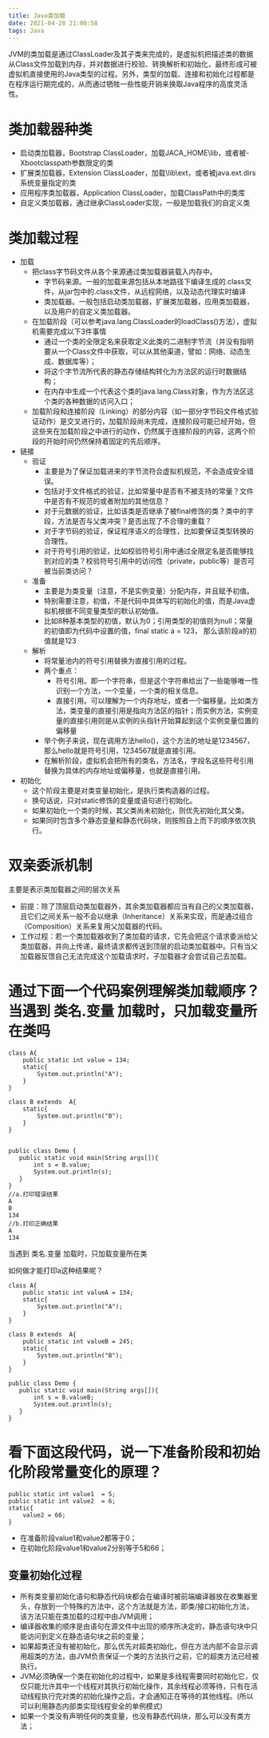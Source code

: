 ```yaml
---
title: Java类加载
date: 2021-04-28 21:00:58
tags: Java
---
```

JVM的类加载是通过ClassLoader及其子类来完成的，是虚拟机把描述类的数据从Class文件加载到内存，并对数据进行校验、转换解析和初始化，最终形成可被虚拟机直接使用的Java类型的过程。另外，类型的加载、连接和初始化过程都是在程序运行期完成的，从而通过牺牲一些性能开销来换取Java程序的高度灵活性。
<!--more-->
# 类加载器种类
- 启动类加载器，Bootstrap ClassLoader，加载JACA_HOME\lib，或者被-Xbootclasspath参数限定的类
- 扩展类加载器，Extension ClassLoader，加载\lib\ext，或者被java.ext.dirs系统变量指定的类
- 应用程序类加载器，Application ClassLoader，加载ClassPath中的类库
- 自定义类加载器，通过继承ClassLoader实现，一般是加载我们的自定义类

# 类加载过程
- 加载
    - 把class字节码文件从各个来源通过类加载器装载入内存中。
        - 字节码来源。一般的加载来源包括从本地路径下编译生成的.class文件，从jar包中的.class文件，从远程网络，以及动态代理实时编译
        - 类加载器。一般包括启动类加载器，扩展类加载器，应用类加载器，以及用户的自定义类加载器。
    - 在加载阶段（可以参考java.lang.ClassLoader的loadClass()方法），虚拟机需要完成以下3件事情
        - 通过一个类的全限定名来获取定义此类的二进制字节流（并没有指明要从一个Class文件中获取，可以从其他渠道，譬如：网络、动态生成、数据库等）；
        - 将这个字节流所代表的静态存储结构转化为方法区的运行时数据结构；
        - 在内存中生成一个代表这个类的java.lang.Class对象，作为方法区这个类的各种数据的访问入口；
    - 加载阶段和连接阶段（Linking）的部分内容（如一部分字节码文件格式验证动作）是交叉进行的，加载阶段尚未完成，连接阶段可能已经开始，但这些夹在加载阶段之中进行的动作，仍然属于连接阶段的内容，这两个阶段的开始时间仍然保持着固定的先后顺序。
- 链接
    - 验证
        - 主要是为了保证加载进来的字节流符合虚拟机规范，不会造成安全错误。
        - 包括对于文件格式的验证，比如常量中是否有不被支持的常量？文件中是否有不规范的或者附加的其他信息？
        - 对于元数据的验证，比如该类是否继承了被final修饰的类？类中的字段，方法是否与父类冲突？是否出现了不合理的重载？
        - 对于字节码的验证，保证程序语义的合理性，比如要保证类型转换的合理性。
        - 对于符号引用的验证，比如校验符号引用中通过全限定名是否能够找到对应的类？校验符号引用中的访问性（private，public等）是否可被当前类访问？
    - 准备
        - 主要是为类变量（注意，不是实例变量）分配内存，并且赋予初值。
        - 特别需要注意，初值，不是代码中具体写的初始化的值，而是Java虚拟机根据不同变量类型的默认初始值。
        - 比如8种基本类型的初值，默认为0；引用类型的初值则为null；常量的初值即为代码中设置的值，final static a = 123， 那么该阶段a的初值就是123
    - 解析
        - 将常量池内的符号引用替换为直接引用的过程。
        - 两个重点：
            - 符号引用。即一个字符串，但是这个字符串给出了一些能够唯一性识别一个方法，一个变量，一个类的相关信息。
            - 直接引用。可以理解为一个内存地址，或者一个偏移量。比如类方法，类变量的直接引用是指向方法区的指针；而实例方法，实例变量的直接引用则是从实例的头指针开始算起到这个实例变量位置的偏移量
        - 举个例子来说，现在调用方法hello()，这个方法的地址是1234567，那么hello就是符号引用，1234567就是直接引用。
        - 在解析阶段，虚拟机会把所有的类名，方法名，字段名这些符号引用替换为具体的内存地址或偏移量，也就是直接引用。
- 初始化
    - 这个阶段主要是对类变量初始化，是执行类构造器的过程。
    - 换句话说，只对static修饰的变量或语句进行初始化。
    - 如果初始化一个类的时候，其父类尚未初始化，则优先初始化其父类。
    - 如果同时包含多个静态变量和静态代码块，则按照自上而下的顺序依次执行。

# 双亲委派机制
主要是表示类加载器之间的层次关系
- 前提：除了顶层启动类加载器外，其余类加载器都应当有自己的父类加载器，且它们之间关系一般不会以继承（Inheritance）关系来实现，而是通过组合（Composition）关系来复用父加载器的代码。
- 工作过程：若一个类加载器收到了类加载的请求，它先会把这个请求委派给父类加载器，并向上传递，最终请求都传送到顶层的启动类加载器中。只有当父加载器反馈自己无法完成这个加载请求时，子加载器才会尝试自己去加载。

# 通过下面一个代码案例理解类加载顺序？当遇到 类名.变量 加载时，只加载变量所在类吗
```
class A{
    public static int value = 134;
    static{
        System.out.println("A");
    }
}

class B extends  A{
    static{
        System.out.println("B");
    }
}


public class Demo {
   public static void main(String args[]){
       int s = B.value;
       System.out.println(s);
   }
}
//a.打印错误结果
A 
B
134 
//b.打印正确结果
A
134 
```
当遇到 类名.变量 加载时，只加载变量所在类

如何做才能打印a这种结果呢？
```
class A{
    public static int valueA = 134;
    static{
        System.out.println("A");
    }
}

class B extends  A{
    public static int valueB = 245;
    static{
        System.out.println("B");
    }
}

public class Demo {
   public static void main(String args[]){
       int s = B.valueB;
       System.out.println(s);
   }
}
```

# 看下面这段代码，说一下准备阶段和初始化阶段常量变化的原理？
```
public static int value1  = 5;
public static int value2  = 6;
static{
    value2 = 66;
}
```
- 在准备阶段value1和value2都等于0；
- 在初始化阶段value1和value2分别等于5和66；
## 变量初始化过程
- 所有类变量初始化语句和静态代码块都会在编译时被前端编译器放在收集器里头，存放到一个特殊的方法中，这个方法就是方法，即类/接口初始化方法，该方法只能在类加载的过程中由JVM调用；
- 编译器收集的顺序是由语句在源文件中出现的顺序所决定的，静态语句块中只能访问到定义在静态语句块之前的变量；
- 如果超类还没有被初始化，那么优先对超类初始化，但在方法内部不会显示调用超类的方法，由JVM负责保证一个类的方法执行之前，它的超类方法已经被执行。
- JVM必须确保一个类在初始化的过程中，如果是多线程需要同时初始化它，仅仅只能允许其中一个线程对其执行初始化操作，其余线程必须等待，只有在活动线程执行完对类的初始化操作之后，才会通知正在等待的其他线程。(所以可以利用静态内部类实现线程安全的单例模式)
- 如果一个类没有声明任何的类变量，也没有静态代码块，那么可以没有类方法；